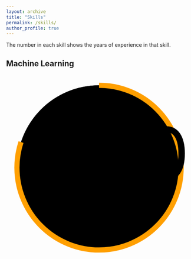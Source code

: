 ```yaml
---
layout: archive
title: "Skills"
permalink: /skills/
author_profile: true
---
```


<style>
.circular-chart.orange .circle {
  stroke: #ff9f00;
}
</style>

The number in each skill shows the years of experience in that skill.

## Machine Learning

<div class="single-chart">
  <svg viewBox="0 0 36 36" class="circular-chart orange">
    <path class="circle-bg"
      d="M18 2.0845
        a 15.9155 15.9155 0 0 1 0 31.831
        a 15.9155 15.9155 0 0 1 0 -31.831"
    />
    <path class="circle"
      stroke-dasharray="80, 100"
      d="M18 2.0845
        a 15.9155 15.9155 0 0 1 0 31.831
        a 15.9155 15.9155 0 0 1 0 -31.831"
    />
    <text x="18" y="20.35" class="percentage">30%</text>
  </svg>
</div>
